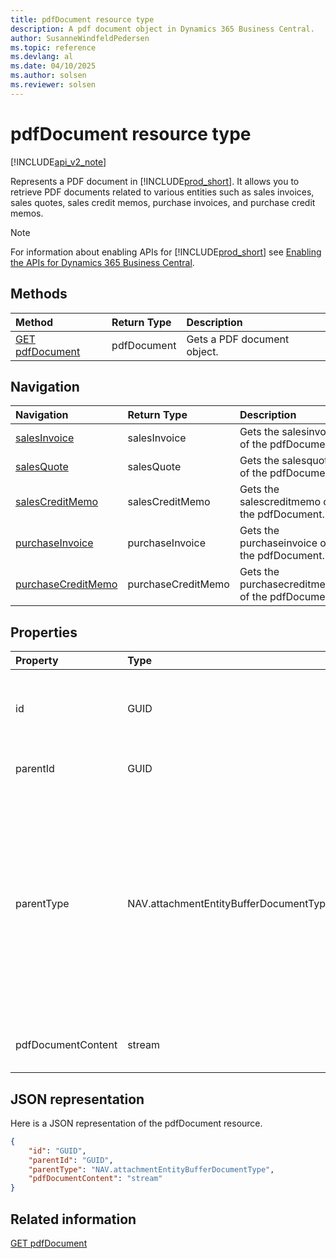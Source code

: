 ```yaml
---
title: pdfDocument resource type  
description: A pdf document object in Dynamics 365 Business Central.
author: SusanneWindfeldPedersen
ms.topic: reference
ms.devlang: al
ms.date: 04/10/2025
ms.author: solsen
ms.reviewer: solsen
---
```


# pdfDocument resource type

[!INCLUDE[api_v2_note](../../../includes/api_v2_note.md)]

Represents a PDF document in [!INCLUDE[prod_short](../../../includes/prod_short.md)]. It allows you to retrieve PDF documents related to various entities such as sales invoices, sales quotes, sales credit memos, purchase invoices, and purchase credit memos.

> [!NOTE]
> For information about enabling APIs for [!INCLUDE[prod_short](../../../includes/prod_short.md)] see [Enabling the APIs for Dynamics 365 Business Central](../enabling-apis-for-dynamics-nav.md).

## Methods

| Method | Return Type|Description |
|:--------------------|:-----------|:-------------------------|
|[GET pdfDocument](../api/dynamics_pdfdocument_get.md)|pdfDocument|Gets a PDF document object.|


## Navigation

| Navigation |Return Type| Description |
|:----------|:----------|:-----------------|
|[salesInvoice](dynamics_salesinvoice.md)|salesInvoice |Gets the salesinvoice of the pdfDocument.|
|[salesQuote](dynamics_salesquote.md)|salesQuote |Gets the salesquote of the pdfDocument.|
|[salesCreditMemo](dynamics_salescreditmemo.md)|salesCreditMemo |Gets the salescreditmemo of the pdfDocument.|
|[purchaseInvoice](dynamics_purchaseinvoice.md)|purchaseInvoice |Gets the purchaseinvoice of the pdfDocument.|
|[purchaseCreditMemo](dynamics_purchasecreditmemo.md)|purchaseCreditMemo |Gets the purchasecreditmemo of the pdfDocument.|

## Properties

| Property           | Type   |Description     |
|:-------------------|:-------|:---------------|
|id|GUID|The unique ID of the PDF document. Non-editable.|
|parentId|GUID|The ID of the parent entity. |
|parentType|NAV.attachmentEntityBufferDocumentType|The type of the parent document of the PDF document. It can be " ", "Journal", "Sales Order", "Sales Quote", "Sales Credit Memo", "Sales Invoice" or "Purchase Invoice".|
|pdfDocumentContent|stream|The content of the PDF document.|

## JSON representation

Here is a JSON representation of the pdfDocument resource.


```json
{
    "id": "GUID",
    "parentId": "GUID",
    "parentType": "NAV.attachmentEntityBufferDocumentType",
    "pdfDocumentContent": "stream"
}
```

## Related information

[GET pdfDocument](../api/dynamics_pdfDocument_Get.md)
